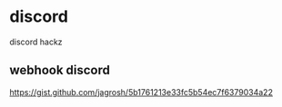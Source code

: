 # discord
discord hackz


## webhook discord

https://gist.github.com/jagrosh/5b1761213e33fc5b54ec7f6379034a22


